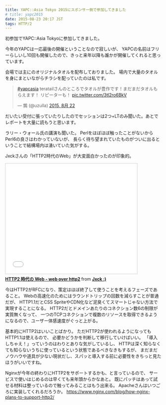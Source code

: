 ```yaml
---
title: YAPC::Asia Tokyo 2015にスポンサー側で参加してきました
# title: yapc2015
date: 2015-08-23 20:17 JST
tags: HTTP/2
---
```


初参加でYAPC::Asia Tokyoに参加してきました。

今年のYAPCは一応最後の開催ということなので寂しいが、
YAPCの名前はフリーらしいし10回も開催したので、きっと来年以降も誰かが開催してくれると思っています。

会場では主にのオリジナルタオルを配布しておりました。
場内で大量のタオルを身にまといながらチラシを配っていたのは私です。

<blockquote class="twitter-tweet" lang="ja"><p lang="ja" dir="ltr"><a href="https://twitter.com/hashtag/yapcasia?src=hash">#yapcasia</a> teratailさんのところでタオルが豊作です！まだまだタオルもらえます！ リピーターも！ <a href="http://t.co/3tl2ro6BkV">pic.twitter.com/3tl2ro6BkV</a></p>&mdash; 鶉 (@uzulla) <a href="https://twitter.com/uzulla/status/634970322920280065">2015, 8月 22</a></blockquote>

だいたい受付に張っていたりしたのでセッションは2つ+LTのみ聞いた。あとでレポートを大量に読もうと思います。

ラリー・ウォール氏の講演も聞いた。
Perlをほぼほぼ触ったことがないからPerl6の良さはわかっていないが、
長らく待ち望まれていたものがついに出るということで結構場内は湧いていた気がする。

Jxckさんの「HTTP2時代のWeb」が大変面白かったのが印象的。

<iframe src="//www.slideshare.net/slideshow/embed_code/key/GiEBiNl1oDDHKz" width="425" height="355" frameborder="0" marginwidth="0" marginheight="0" scrolling="no" style="border:1px solid #CCC; border-width:1px; margin-bottom:5px; max-width: 100%;" allowfullscreen> </iframe> <div style="margin-bottom:5px"> <strong> <a href="//www.slideshare.net/Jxck/http2-web-web-over-http2-51943080" title="HTTP2 時代の Web - web over http2" target="_blank">HTTP2 時代の Web - web over http2</a> </strong> from <strong><a href="//www.slideshare.net/Jxck" target="_blank">Jxck :)</a></strong> </div>

今はHTTP2がRFCになり、策定はほぼ終了して使うことを考えるフェーズであること。
Webの高速化のためにはラウンドトリップの回数を減らすことが普通だが、
HTTP1.1だとCSS SpriteやCDN化など泥臭くてスマートじゃない方法で実現することになる。
HTTP2だとドメインあたりのコネクション数6の制限が実質無くなって、
一つのTCPコネクションで複数のリソースを取得できるようになるので、ユーザー体感速度がぐっと上がる。

基本的にHTTP2はいいことばかり。
ただHTTP2が使われるようになってもHTTP1.1は使えるので、
必要かどうかを判断して移行していけばいい。
「導入しちゃえ！」っていうのはわりとありな気がしているし、
HTTPは深く知らなくても知らないうちに使っているという状態であるべきなきもするが、
まだまだノウハウや道具が少ない現状だし、スパッと導入する前に必要性をきちっと見たほうがいいですね。

Nginxが今年の終わりにHTTP2をサポートするかも、と言っているので、
サービスで使いはじめるのは早くても来年頭からかなあと。
既にパッチはあって試せる材料は整っているので触ってみることはもう出来る。
Apacheさんはいつごろに実装してくれるだろうか。
https://www.nginx.com/blog/how-nginx-plans-to-support-http2/
